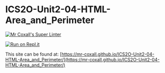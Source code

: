 # ICS2O-Unit2-04-HTML-Area_and_Perimeter

[![Mr Coxall's Super Linter](https://github.com/Mr-Coxall/ICS2O-Unit2-04-HTML-Area_and_Perimeter/workflows/Mr%20Coxall's%20Super%20Linter/badge.svg)](https://github.com/Mr-Coxall/ICS2O-Unit2-04-HTML-Area_and_Perimeter/actions/)

[![Run on Repl.it](https://repl.it/badge/github/Mr-Coxall/ICS2O-Unit2-04-HTML-Area_and_Perimeter)](https://repl.it/github/Mr-Coxall/ICS2O-Unit2-04-HTML-Area_and_Perimeter)

This site can be found at: [https://mr-coxall.github.io/ICS2O-Unit2-04-HTML-Area_and_Perimeter/](https://mr-coxall.github.io/ICS2O-Unit2-04-HTML-Area_and_Perimeter/)
